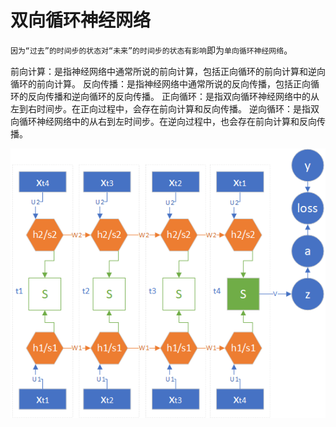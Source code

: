 <!--
 * @Author: matiastang
 * @Date: 2022-08-08 17:01:18
 * @LastEditors: matiastang
 * @LastEditTime: 2022-08-08 17:04:23
 * @FilePath: /matias-AI/md/RNN/双向循环神经网络.md
 * @Description: 双向循环神经网络
-->
# 双向循环神经网络

`因为“过去”的时间步的状态对“未来”的时间步的状态有影响`即为`单向循环神经网络`。

前向计算：是指神经网络中通常所说的前向计算，包括正向循环的前向计算和逆向循环的前向计算。
反向传播：是指神经网络中通常所说的反向传播，包括正向循环的反向传播和逆向循环的反向传播。
正向循环：是指双向循环神经网络中的从左到右时间步。在正向过程中，会存在前向计算和反向传播。
逆向循环：是指双向循环神经网络中的从右到左时间步。在逆向过程中，也会存在前向计算和反向传播。

![双向循环神经网络结构图](../images/bi_rnn_net_right.png)
